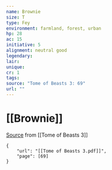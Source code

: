 ```yaml
---
name: Brownie
size: T
type: Fey
environment: farmland, forest, urban
hp: 28
ac: 15
initiative: 5
alignment: neutral good
legendary: 
lair: 
unique: 
cr: 1
tags: 
source: "Tome of Beasts 3: 69"
url: ""
---
```

# [[Brownie]]

[Source](zotero://open-pdf/library/items/BLGR9HVR?page=69) from [[Tome of Beasts 3]]

```pdf
{
	"url": "[[Tome of Beasts 3.pdf]]",
	"page": [69]
}
```

